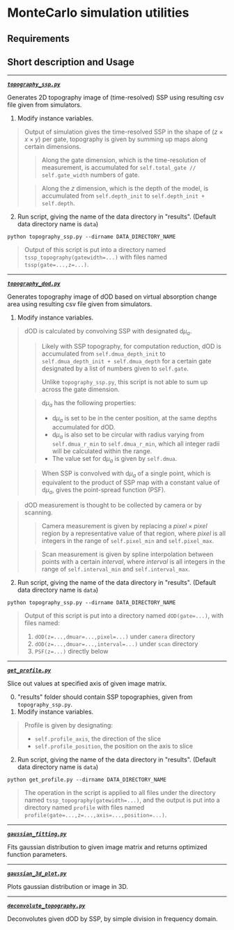 # MonteCarlo simulation utilities

## Requirements


## Short description and Usage
---
[***`topography_ssp.py`***](https://github.com/pasca-l/light-propagation-simulator/blob/main/utils/topography_ssp.py)

Generates 2D topography image of (time-resolved) SSP using resulting csv file given from simulators.

1. Modify instance variables.
> Output of simulation gives the time-resolved SSP in the shape of ($z \times x \times y$) per gate, topography is given by summing up maps along certain dimensions.
>> Along the gate dimension, which is the time-resolution of measurement, is accumulated for `self.total_gate // self.gate_width` numbers of gate.
>
>> Along the $z$ dimension, which is the depth of the model, is accumulated from `self.depth_init` to `self.depth_init + self.depth`.

2. Run script, giving the name of the data directory in "results". (Default data directory name is `data`)
```
python topography_ssp.py --dirname DATA_DIRECTORY_NAME
```

> Output of this script is put into a directory named `tssp_topography(gatewidth=...)` with files named `tssp(gate=...,z=...)`.

---
[***`topography_dod.py`***](https://github.com/pasca-l/light-propagation-simulator/blob/main/utils/topography_dod.py)

Generates topography image of dOD based on virtual absorption change area using resulting csv file given from simulators.

1. Modify instance variables.
> dOD is calculated by convolving SSP with designated d$\mu_a$.
>> Likely with SSP topography, for computation reduction, dOD is accumulated from `self.dmua_depth_init` to `self.dmua_depth_init + self.dmua_depth` for a certain gate designated by a list of numbers given to `self.gate`.
>>
>> Unlike `topography_ssp.py`, this script is not able to sum up across the gate dimension.
>
>> d$\mu_a$ has the following properties:
>> - d$\mu_a$ is set to be in the center position, at the same depths accumulated for dOD.
>> - d$\mu_a$ is also set to be circular with radius varying from `self.dmua_r_min` to `self.dmua_r_min`, which all integer radii will be calculated within the range.
>> - The value set for d$\mu_a$ is given by `self.dmua`.
>
>> When SSP is convolved with d$\mu_a$ of a single point, which is equivalent to the product of SSP map with a constant value of d$\mu_a$, gives the point-spread function (PSF).

> dOD measurement is thought to be collected by camera or by scanning.
>> Camera measurement is given by replacing a $pixel \times pixel$ region by a representative value of that region, where $pixel$ is all integers in the range of `self.pixel_min` and `self.pixel_max`.
>
>> Scan measurement is given by spline interpolation between points with a certain $interval$, where $interval$ is all integers in the range of `self.interval_min` and `self.interval_max`.

2. Run script, giving the name of the data directory in "results". (Default data directory name is `data`)
```
python topography_ssp.py --dirname DATA_DIRECTORY_NAME
```

> Output of this script is put into a directory named `dOD(gate=...)`, with files named:
> 1. `dOD(z=...,dmuar=...,pixel=...)` under `camera` directory
> 2. `dOD(z=...,dmuar=...,interval=...)` under `scan` directory
> 3. `PSF(z=...)` directly below

---
[***`get_profile.py`***](https://github.com/pasca-l/light-propagation-simulator/blob/main/utils/get_profile.py)

Slice out values at specified axis of given image matrix.

0. "results" folder should contain SSP topographies, given from `topography_ssp.py`.
1. Modify instance variables.
> Profile is given by designating:
> - `self.profile_axis`, the direction of the slice
> - `self.profile_position`, the position on the axis to slice

2. Run script, giving the name of the data directory in "results". (Default data directory name is `data`)
```
python get_profile.py --dirname DATA_DIRECTORY_NAME
```

> The operation in the script is applied to all files under the directory named `tssp_topography(gatewidth=...)`, and the output is put into a directory named `profile` with files named `profile(gate=...,z=...,axis=...,position=...)`.

---
[***`gaussian_fitting.py`***](https://github.com/pasca-l/light-propagation-simulator/blob/main/utils/gaussian_fitting.py)

Fits gaussian distribution to given image matrix and returns optimized function parameters.


---
[***`gaussian_3d_plot.py`***](https://github.com/pasca-l/light-propagation-simulator/blob/main/utils/gaussian_3d_plot.py)

Plots gaussian distribution or image in 3D.


---
[***`deconvolute_topography.py`***](https://github.com/pasca-l/light-propagation-simulator/blob/main/utils/deconvolute_topography.py)

Deconvolutes given dOD by SSP, by simple division in frequency domain.